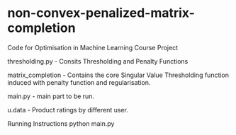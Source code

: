 # non-convex-penalized-matrix-completion
Code for Optimisation in Machine Learning Course Project

thresholding.py - Consits Thresholding and Penalty Functions


matrix_completion - Contains the core Singular Value Thresholding function induced with penalty function and regularisation.


main.py - main part to be run.


u.data - Product ratings by different user.

Running Instructions
python main.py

